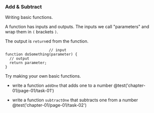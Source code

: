 ### Add & Subtract
Writing basic functions.

A function has inputs and outputs. The inputs we call "parameters" and wrap them in `(` brackets `)`.

The output is `return`ed from the function.

```
                    // input
function doSomething(parameter) {
  // output
  return parameter;
}
```

Try making your own basic functions.

+ write a function `addOne` that adds one to a number
@test('chapter-01/page-01/task-01')

+ write a function `subtractOne` that subtracts one from a number
@test('chapter-01/page-01/task-02')
